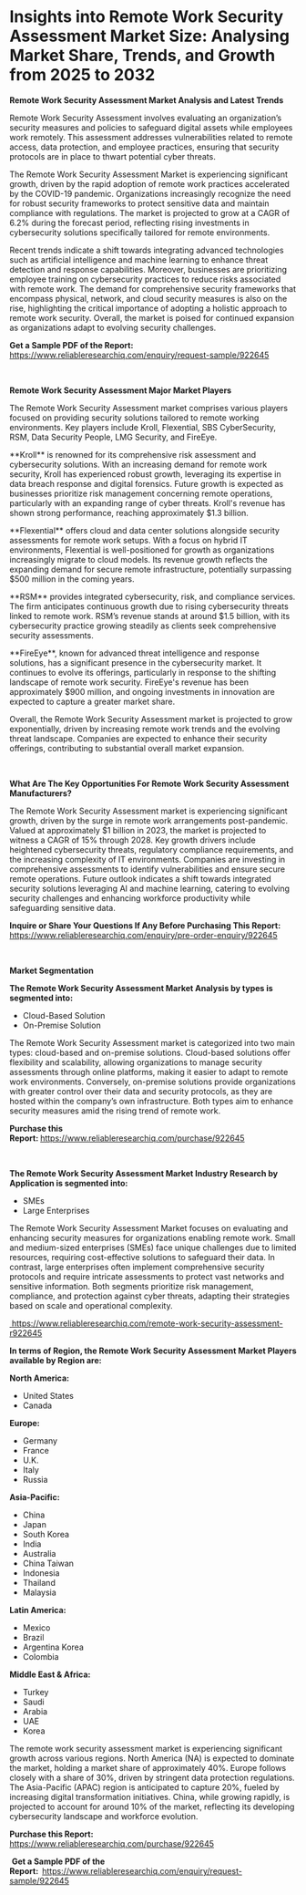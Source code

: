 <p><h1>Insights into Remote Work Security Assessment Market Size: Analysing Market Share, Trends, and Growth from 2025 to 2032</h1></p><p><strong>Remote Work Security Assessment Market Analysis and Latest Trends</strong></p>
<p><p>Remote Work Security Assessment involves evaluating an organization’s security measures and policies to safeguard digital assets while employees work remotely. This assessment addresses vulnerabilities related to remote access, data protection, and employee practices, ensuring that security protocols are in place to thwart potential cyber threats.</p><p>The Remote Work Security Assessment Market is experiencing significant growth, driven by the rapid adoption of remote work practices accelerated by the COVID-19 pandemic. Organizations increasingly recognize the need for robust security frameworks to protect sensitive data and maintain compliance with regulations. The market is projected to grow at a CAGR of 6.2% during the forecast period, reflecting rising investments in cybersecurity solutions specifically tailored for remote environments.</p><p>Recent trends indicate a shift towards integrating advanced technologies such as artificial intelligence and machine learning to enhance threat detection and response capabilities. Moreover, businesses are prioritizing employee training on cybersecurity practices to reduce risks associated with remote work. The demand for comprehensive security frameworks that encompass physical, network, and cloud security measures is also on the rise, highlighting the critical importance of adopting a holistic approach to remote work security. Overall, the market is poised for continued expansion as organizations adapt to evolving security challenges.</p></p>
<p><strong>Get a Sample PDF of the Report:&nbsp;</strong> <a href="https://www.reliableresearchiq.com/enquiry/request-sample/922645?utm_campaign=2769&utm_medium=2&utm_source=Github&utm_content=ia&utm_term=18042025&utm_id=remote-work-security-assessment">https://www.reliableresearchiq.com/enquiry/request-sample/922645</a></p>
<p>&nbsp;</p>
<p><strong>Remote Work Security Assessment Major Market Players</strong></p>
<p><p>The Remote Work Security Assessment market comprises various players focused on providing security solutions tailored to remote working environments. Key players include Kroll, Flexential, SBS CyberSecurity, RSM, Data Security People, LMG Security, and FireEye.</p><p>**Kroll** is renowned for its comprehensive risk assessment and cybersecurity solutions. With an increasing demand for remote work security, Kroll has experienced robust growth, leveraging its expertise in data breach response and digital forensics. Future growth is expected as businesses prioritize risk management concerning remote operations, particularly with an expanding range of cyber threats. Kroll's revenue has shown strong performance, reaching approximately $1.3 billion.</p><p>**Flexential** offers cloud and data center solutions alongside security assessments for remote work setups. With a focus on hybrid IT environments, Flexential is well-positioned for growth as organizations increasingly migrate to cloud models. Its revenue growth reflects the expanding demand for secure remote infrastructure, potentially surpassing $500 million in the coming years.</p><p>**RSM** provides integrated cybersecurity, risk, and compliance services. The firm anticipates continuous growth due to rising cybersecurity threats linked to remote work. RSM’s revenue stands at around $1.5 billion, with its cybersecurity practice growing steadily as clients seek comprehensive security assessments.</p><p>**FireEye**, known for advanced threat intelligence and response solutions, has a significant presence in the cybersecurity market. It continues to evolve its offerings, particularly in response to the shifting landscape of remote work security. FireEye's revenue has been approximately $900 million, and ongoing investments in innovation are expected to capture a greater market share.</p><p>Overall, the Remote Work Security Assessment market is projected to grow exponentially, driven by increasing remote work trends and the evolving threat landscape. Companies are expected to enhance their security offerings, contributing to substantial overall market expansion.</p></p>
<p>&nbsp;</p>
<p><strong>What Are The Key Opportunities For Remote Work Security Assessment Manufacturers?</strong></p>
<p><p>The Remote Work Security Assessment market is experiencing significant growth, driven by the surge in remote work arrangements post-pandemic. Valued at approximately $1 billion in 2023, the market is projected to witness a CAGR of 15% through 2028. Key growth drivers include heightened cybersecurity threats, regulatory compliance requirements, and the increasing complexity of IT environments. Companies are investing in comprehensive assessments to identify vulnerabilities and ensure secure remote operations. Future outlook indicates a shift towards integrated security solutions leveraging AI and machine learning, catering to evolving security challenges and enhancing workforce productivity while safeguarding sensitive data.</p></p>
<p><strong>Inquire or Share Your Questions If Any Before Purchasing This Report:</strong> <a href="https://www.reliableresearchiq.com/enquiry/pre-order-enquiry/922645?utm_campaign=2769&utm_medium=2&utm_source=Github&utm_content=ia&utm_term=18042025&utm_id=remote-work-security-assessment">https://www.reliableresearchiq.com/enquiry/pre-order-enquiry/922645</a></p>
<p>&nbsp;</p>
<p><strong>Market Segmentation</strong></p>
<p><strong>The Remote Work Security Assessment Market Analysis by types is segmented into:</strong></p>
<p><ul><li>Cloud-Based Solution</li><li>On-Premise Solution</li></ul></p>
<p><p>The Remote Work Security Assessment market is categorized into two main types: cloud-based and on-premise solutions. Cloud-based solutions offer flexibility and scalability, allowing organizations to manage security assessments through online platforms, making it easier to adapt to remote work environments. Conversely, on-premise solutions provide organizations with greater control over their data and security protocols, as they are hosted within the company’s own infrastructure. Both types aim to enhance security measures amid the rising trend of remote work.</p></p>
<p><strong>Purchase this Report:&nbsp;</strong><a href="https://www.reliableresearchiq.com/purchase/922645?utm_campaign=2769&utm_medium=2&utm_source=Github&utm_content=ia&utm_term=18042025&utm_id=remote-work-security-assessment">https://www.reliableresearchiq.com/purchase/922645</a></p>
<p>&nbsp;</p>
<p><strong>The Remote Work Security Assessment Market Industry Research by Application is segmented into:</strong></p>
<p><ul><li>SMEs</li><li>Large Enterprises</li></ul></p>
<p><p>The Remote Work Security Assessment Market focuses on evaluating and enhancing security measures for organizations enabling remote work. Small and medium-sized enterprises (SMEs) face unique challenges due to limited resources, requiring cost-effective solutions to safeguard their data. In contrast, large enterprises often implement comprehensive security protocols and require intricate assessments to protect vast networks and sensitive information. Both segments prioritize risk management, compliance, and protection against cyber threats, adapting their strategies based on scale and operational complexity.</p></p>
<p><a href="https://www.reliableresearchiq.com/remote-work-security-assessment-r922645?utm_campaign=2769&utm_medium=2&utm_source=Github&utm_content=ia&utm_term=18042025&utm_id=remote-work-security-assessment">&nbsp;https://www.reliableresearchiq.com/remote-work-security-assessment-r922645</a></p>
<p><strong>In terms of Region, the Remote Work Security Assessment Market Players available by Region are:</strong></p>
<p>
    <p> <strong> North America: </strong>
        <ul>
            <li>United States</li>
            <li>Canada</li>
        </ul>
        </p> 
    <p> <strong> Europe: </strong>
        <ul>
            <li>Germany</li>
            <li>France</li>
            <li>U.K.</li>
            <li>Italy</li>
            <li>Russia</li>
        </ul>
        </p> 
    <p> <strong> Asia-Pacific: </strong>
        <ul>
            <li>China</li>
            <li>Japan</li>
            <li>South Korea</li>
            <li>India</li>
            <li>Australia</li>
            <li>China Taiwan</li>
            <li>Indonesia</li>
            <li>Thailand</li>
            <li>Malaysia</li>
        </ul>
        </p> 
    <p> <strong> Latin America: </strong>
        <ul>
            <li>Mexico</li>
            <li>Brazil</li>
            <li>Argentina Korea</li>
            <li>Colombia</li>
        </ul>
        </p> 
    <p> <strong> Middle East & Africa: </strong>
        <ul>
            <li>Turkey</li>
            <li>Saudi</li>
            <li>Arabia</li>
            <li>UAE</li>
            <li>Korea</li>
        </ul>
    </p>
    </p>
<p><p>The remote work security assessment market is experiencing significant growth across various regions. North America (NA) is expected to dominate the market, holding a market share of approximately 40%. Europe follows closely with a share of 30%, driven by stringent data protection regulations. The Asia-Pacific (APAC) region is anticipated to capture 20%, fueled by increasing digital transformation initiatives. China, while growing rapidly, is projected to account for around 10% of the market, reflecting its developing cybersecurity landscape and workforce evolution.</p></p>
<p><strong>Purchase this Report: </strong><a href="https://www.reliableresearchiq.com/purchase/922645?utm_campaign=2769&utm_medium=2&utm_source=Github&utm_content=ia&utm_term=18042025&utm_id=remote-work-security-assessment">https://www.reliableresearchiq.com/purchase/922645</a></p>
<p>&nbsp;<strong>Get a Sample PDF of the Report:&nbsp;&nbsp;</strong><a href="https://www.reliableresearchiq.com/enquiry/request-sample/922645?utm_campaign=2769&utm_medium=2&utm_source=Github&utm_content=ia&utm_term=18042025&utm_id=remote-work-security-assessment">https://www.reliableresearchiq.com/enquiry/request-sample/922645</a></p>
<p><strong></strong></p>
<p><p></p><p></p><p></p></p>
